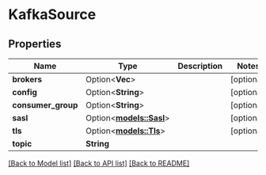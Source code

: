 # KafkaSource

## Properties

Name | Type | Description | Notes
------------ | ------------- | ------------- | -------------
**brokers** | Option<**Vec<String>**> |  | [optional]
**config** | Option<**String**> |  | [optional]
**consumer_group** | Option<**String**> |  | [optional]
**sasl** | Option<[**models::Sasl**](SASL.md)> |  | [optional]
**tls** | Option<[**models::Tls**](TLS.md)> |  | [optional]
**topic** | **String** |  | 

[[Back to Model list]](../README.md#documentation-for-models) [[Back to API list]](../README.md#documentation-for-api-endpoints) [[Back to README]](../README.md)


